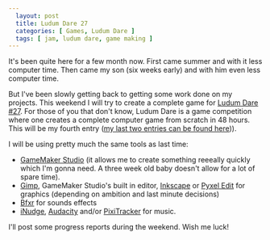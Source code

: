 ```yaml
---
  layout: post
  title: Ludum Dare 27
  categories: [ Games, Ludum Dare ]
  tags: [ jam, ludum dare, game making ]
---
```

It's been quite here for a few month now. First came summer and with it less computer time. 
Then came my son (six weeks early) and with him even less computer time.

But I've been slowly getting back to getting some work done on my projects. This weekend I will try to create a complete game for [Ludum Dare #27](http://www.ludumdare.com/compo).
For those of you that don't know, Ludum Dare is a game competition where one creates a complete computer game from scratch in 48 hours. This will
be my fourth entry ([my last two entries can be found here](http://www.andreasmcdermott.com/games))).

I will be using pretty much the same tools as last time:
- [GameMaker Studio](http://www.yoyogames.com/) (it allows me to create something reeeally quickly which I'm gonna need. A three week old baby doesn't allow for a lot of spare time).
- [Gimp](http://www.gimp.org/), GameMaker Studio's built in editor, [Inkscape](http://inkscape.org/) or [Pyxel Edit](http://pyxeledit.com/) for graphics (depending on ambition and last minute decisions)
- [Bfxr](http://www.bfxr.net/) for sounds effects
- [iNudge](http://www.inudge.net/), [Audacity](http://audacity.sourceforge.net/) and/or [PixiTracker](http://www.warmplace.ru/soft/pixitracker/) for music.

I'll post some progress reports during the weekend. Wish me luck!